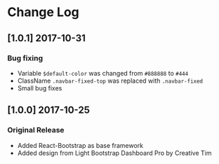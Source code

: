# Change Log

## [1.0.1] 2017-10-31
### Bug fixing
- Variable `$default-color` was changed from `#888888` to `#444`
- ClassName `.navbar-fixed-top` was replaced with `.navbar-fixed`
- Small bug fixes

## [1.0.0] 2017-10-25
### Original Release
- Added React-Bootstrap as base framework
- Added design from Light Bootstrap Dashboard Pro by Creative Tim
